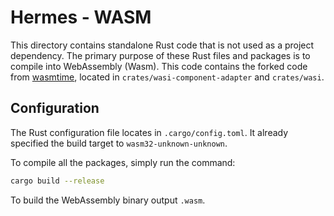 # Hermes - WASM

<!-- cspell: words wasmtime wasi -->

This directory contains standalone Rust code that is not used as a project dependency.
The primary purpose of these Rust files and packages is to compile into WebAssembly (Wasm).
This code contains the forked code from
[wasmtime](https://github.com/bytecodealliance/wasmtime/tree/main/crates/wasi-preview1-component-adapter),
located in `crates/wasi-component-adapter` and `crates/wasi`.

## Configuration

The Rust configuration file locates in `.cargo/config.toml`.
It already specified the build target to `wasm32-unknown-unknown`.

To compile all the packages, simply run the command:

```bash
cargo build --release
```

To build the WebAssembly binary output `.wasm`.
